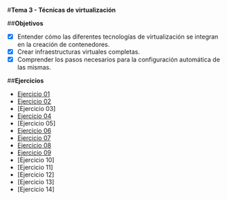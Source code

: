 #**Tema 3 - Técnicas de virtualización**

##**Objetivos**

- [x] Entender cómo las diferentes tecnologías de virtualización se integran en la creación de contenedores.
- [x] Crear infraestructuras virtuales completas.
- [x] Comprender los pasos necesarios para la configuración automática de las mismas.

##**Ejercicios**

- [Ejercicio 01](https://github.com/Elirova/IV2K13/blob/master/Tema3/ejercicio01.md)
- [Ejercicio 02](https://github.com/Elirova/IV2K13/blob/master/Tema3/ejercicio02.md)
- [Ejercicio 03]
- [Ejercicio 04](https://github.com/Elirova/IV2K13/blob/master/Tema3/ejercicio04.md)
- [Ejercicio 05]
- [Ejercicio 06](https://github.com/Elirova/IV2K13/blob/master/Tema3/ejercicio06.md)
- [Ejercicio 07](https://github.com/Elirova/IV2K13/blob/master/Tema3/ejercicio07.md)
- [Ejercicio 08](https://github.com/Elirova/IV2K13/blob/master/Tema3/ejercicio08.md)
- [Ejercicio 09](https://github.com/Elirova/IV2K13/blob/master/Tema3/ejercicio09.md)
- [Ejercicio 10]
- [Ejercicio 11]
- [Ejercicio 12]
- [Ejercicio 13]
- [Ejercicio 14]
